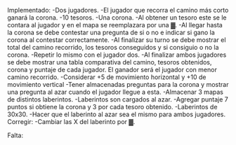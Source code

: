 Implementado:
  -Dos jugadores.
  -El jugador que recorra el camino más corto ganará la corona.
  -10 tesoros.
  -Una corona.
  -Al obtener un tesoro este se le contara al jugador y en el mapa se reemplazara por una ▓.
  -Al llegar hasta la corona se debe contestar una pregunta de si o no e indicar si gano la corona al contestar correctamente.
  -Al finalizar su turno se debe mostrar el total del camino recorrido, los tesoros conseguidos y si consiguio o no la corona.
  -Repetir lo mismo con el jugador dos.
  -Al finalizar ambos jugadores se debe mostrar una tabla comparativa del camino, tesoros obtenidos, corona y puntaje de cada jugador. El ganador será el jugador con menor camino recorrido.
  -Considerar +5 de movimiento horizontal y +10 de movimiento vertical
  -Tener almacenadas preguntas para la corona y mostrar una pregunta al azar cuando el jugador llegue a esta.
  -Almacenar 3 mapas de distintos laberintos.
  -Laberintos son cargados al azar.
  -Agregar puntaje 7 puntos si obtiene la corona y 3 por cada tesoro obtenido.
  -Laberintos de 30x30.
  -Hacer que el laberinto al azar sea el mismo para ambos jugadores.
Corregir:
  -Cambiar las X del laberinto por ▓.
  
Falta:

